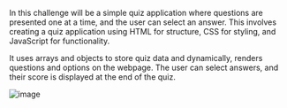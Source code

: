 In this challenge will be a simple quiz application  where questions are presented one at a time,
and the user can select an answer.  This involves creating a quiz application using HTML for structure, 
CSS for styling, and JavaScript for functionality. 

It uses arrays and objects to store quiz data and dynamically, renders questions and options on the webpage. 
The user can select answers, and their score is displayed  at the end of the quiz.


![image](https://github.com/Mely97/challenge_quiz_app/assets/67844395/e8d7bdc3-7be2-4697-9d31-d7638a450d62)
